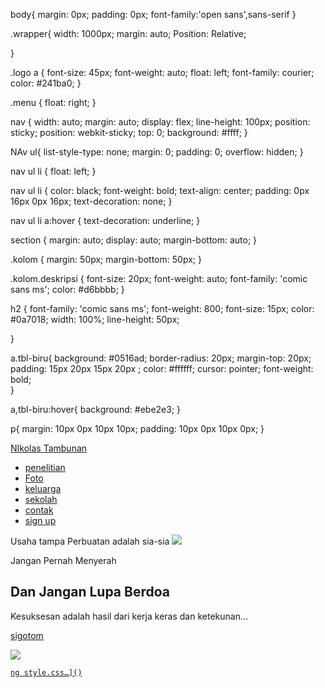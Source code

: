 body{
    margin: 0px;
    padding: 0px;
    font-family:'open sans',sans-serif
}

.wrapper{
    width: 1000px;
    margin: auto;
    Position: Relative;

}

.logo a {
    font-size: 45px;
    font-weight: auto;
    float: left;
    font-family: courier;
    color: #241ba0;
}

.menu {
    float:  right;
}

nav {
    width: auto;
    margin: auto;
    display: flex;
    line-height: 100px;
    position: sticky;
    position: webkit-sticky;
    top: 0;
    background: #ffff;
}

NAv ul{
    list-style-type:  none;
    margin: 0;
    padding: 0;
    overflow: hidden;
}

nav ul li {
    float: left;
}

nav ul li {
    color:  black;
    font-weight: bold;
    text-align: center;
    padding: 0px 16px 0px 16px;
    text-decoration: none;
}

nav ul li a:hover {
    text-decoration: underline;
}

section {
    margin: auto;
    display: auto;
    margin-bottom: auto;
}

.kolom {
    margin: 50px;
    margin-bottom: 50px;
}

.kolom.deskripsi {
    font-size: 20px;
    font-weight: auto;
    font-family: 'comic sans ms';
    color: #d6bbbb;
}

h2 {
    font-family: 'comic sans ms';
    font-weight: 800;
    font-size: 15px;
    color: #0a7018;
    width: 100%;
    line-height: 50px;

}

a.tbl-biru{
    background: #0516ad;
    border-radius: 20px;
    margin-top: 20px;
    padding: 15px 20px 15px 20px ;
    color: #ffffff;
    cursor: pointer; 
font-weight: bold;  
} 

a,tbl-biru:hover{
        background: #ebe2e3;
}


p{
    margin: 10px 0px 10px 10px;
    padding: 10px 0px 10px 0px; 
}


<!DOCTYPE html>
<html lang="en">
<head>
    <meta charset="UTF-8">
    <meta name="viewport" content="width=device-width, initial-scale=1.0">
    <title>nikolas</title>
    <link rel="stylesheet" href="style.css">
</head>
<body>
    <nav>
        <div class="wrapper">
            <div class="logo"><a href=''>NIkolas Tambunan</a></div>
            <div class="menu">
                <ul>
                    <li><a href="#home">penelitian</a></li>
                    <li><a href="#Foto">Foto</a></li>
                    <li><a href="#keluarga">keluarga</a></li>
                    <li><a href="#sekolah">sekolah</a></li>
                    <li><a href="#contak">contak</a></li>
                    <li><a href=""class="tbl-mera">sign up</a></li>
                </ul>
            </div>
        </div>
    </nav>
    <div class="wrapper">
        <section id="Home">
        Usaha tampa Perbuatan adalah sia-sia
            <img src="https://img.freepik.com/free-vector/hand-drawn-devops-illustration_23-2149398796.jpg?ga=GA1.1.253747705.1723198878&semt=ais_hybrid"/>
            <div class="kolom">
                <p class="deskripsi">Jangan Pernah Menyerah</p>
                <h2>Dan Jangan Lupa Berdoa</h2>
                <p>Kesuksesan adalah hasil dari kerja keras dan ketekunan...</p>
                <p><a href=""class="tbl-pink">sigotom</p>
            </div>
        </section>
</body>
</html>
      <img src="https://img.freepik.com/free-photo/person-front-computer-working-html_23-2150040425.jpg?ga=GA1.1.253747705.1723198878&semt=ais_hybrid"/> 
      
                
    ng style.css…]()
